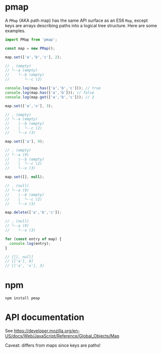 # pmap

A `PMap` (AKA path map) has the same API surface as an ES6 `Map`, except keys are arrays describing paths into a logical tree structure.
Here are some examples.

```js
import PMap from 'pmap';

const map = new PMap();

map.set(['a','b','c'], 2);

// . (empty)
// └--a (empty)
//    └--b (empty)
//       └--c (2)

console.log(map.has(['a','b','c'])); // true
console.log(map.has(['a','b'])); // false
console.log(map.get(['a','b','c'])); // 2

map.set(['a','x'], 3);

// . (empty)
// └--a (empty)
//    |--b (empty)
//    |  └--c (2)
//    └--x (3)

map.set(['a'], 9);

// . (empty)
// └--a (9)
//    |--b (empty)
//    |  └--c (2)
//    └--x (3)

map.set([], null);

// . (null)
// └--a (9)
//    |--b (empty)
//    |  └--c (2)
//    └--x (3)

map.delete(['a','b','c']);

// . (null)
// └--a (9)
//    └--x (3)

for (const entry of map) {
  console.log(entry);
}

// [[], null]
// [['a'], 9]
// [['a', 'x'], 3]
```

# npm

```
npm install pmap
```

# API documentation

See https://developer.mozilla.org/en-US/docs/Web/JavaScript/Reference/Global_Objects/Map

Caveat: differs from maps since keys are paths!
